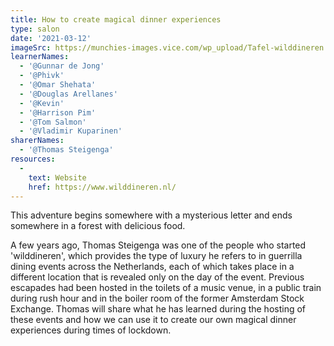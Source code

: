 ```yaml
---
title: How to create magical dinner experiences
type: salon
date: '2021-03-12'
imageSrc: https://munchies-images.vice.com/wp_upload/Tafel-wilddineren.jpg?crop=1xw:0.8434256055363322xh;center,center&resize=1800:*
learnerNames:
  - '@Gunnar de Jong'
  - '@Phivk'
  - '@Omar Shehata'
  - '@Douglas Arellanes'
  - '@Kevin'
  - '@Harrison Pim'
  - '@Tom Salmon'
  - '@Vladimir Kuparinen'
sharerNames:
  - '@Thomas Steigenga'
resources:
  -
    text: Website 
    href: https://www.wilddineren.nl/
---
```

This adventure begins somewhere with a mysterious letter and ends somewhere in a forest with delicious food. 
<!--more-->
A few years ago, Thomas Steigenga was one of the people who started 'wilddineren', which provides the type of luxury he refers to in guerrilla dining events across the Netherlands, each of which takes place in a different location that is revealed only on the day of the event.
Previous escapades had been hosted in the toilets of a music venue, in a public train during rush hour and in the boiler room of the former Amsterdam Stock Exchange. Thomas will share what he has learned during the hosting of these events and how we can use it to create our own magical dinner experiences during times of lockdown.
